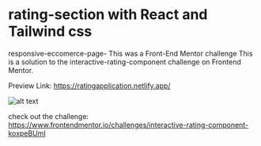 # rating-section with React and Tailwind css 
responsive-eccomerce-page-
This was a Front-End Mentor challenge This is a solution to the interactive-rating-component challenge on Frontend Mentor.

Preview Link: https://ratingapplication.netlify.app/

![alt text](https://iili.io/HJr3SJp.png)

check out the challenge: https://www.frontendmentor.io/challenges/interactive-rating-component-koxpeBUmI
